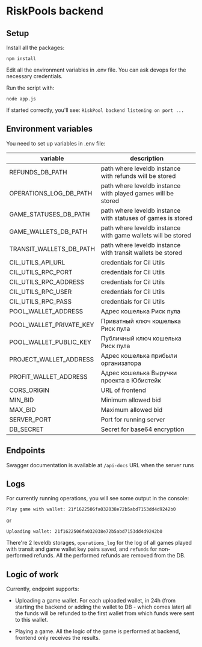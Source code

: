 # RiskPools backend

## Setup

Install all the packages:

`npm install`

Edit all the environment variables in .env file. You can ask devops for the necessary credentials.

Run the script with:

`node app.js`

If started correctly, you'll see: `RiskPool backend listening on port ...`

## Environment variables

You need to set up variables in .env file:

| variable                | description                                                  |
| ----------------------- | ------------------------------------------------------------ |
| REFUNDS_DB_PATH         | path where leveldb instance with refunds will be stored      |
| OPERATIONS_LOG_DB_PATH  | path where leveldb instance with played games will be stored |
| GAME_STATUSES_DB_PATH   | path where leveldb instance with statuses of games is stored |
| GAME_WALLETS_DB_PATH    | path where leveldb instance with game wallets will be stored |
| TRANSIT_WALLETS_DB_PATH | path where leveldb instance with transit wallets   be stored |
| CIL_UTILS_API_URL       | credentials for Cil Utils                                    |
| CIL_UTILS_RPC_PORT      | credentials for Cil Utils                                    |
| CIL_UTILS_RPC_ADDRESS   | credentials for Cil Utils                                    |
| CIL_UTILS_RPC_USER      | credentials for Cil Utils                                    |
| CIL_UTILS_RPC_PASS      | credentials for Cil Utils                                    |
| POOL_WALLET_ADDRESS     | Адрес кошелька Риск пула                                     |
| POOL_WALLET_PRIVATE_KEY | Приватный ключ кошелька Риск пула                            |
| POOL_WALLET_PUBLIC_KEY  | Публичный ключ кошелька Риск пула                            |
| PROJECT_WALLET_ADDRESS  | Адрес кошелька прибыли организатора                          |
| PROFIT_WALLET_ADDRESS   | Адрес кошелька Выручки проекта в Юбистейк                    |
| CORS_ORIGIN             | URL of frontend                                              |
| MIN_BID                 | Minimum allowed bid                                          |
| MAX_BID                 | Maximum allowed bid                                          |
| SERVER_PORT             | Port for running server                                      |
| DB_SECRET               | Secret for base64 encryption                                 |

## Endpoints

Swagger documentation is available at `/api-docs` URL when the server runs

## Logs

For currently running operations, you will see some output in the console:

`Play game with wallet: 21f1622506fa032038e72b5abd7153dd4d9242b0`

or

`Uploading wallet: 21f1622506fa032038e72b5abd7153dd4d9242b0`

There're 2 leveldb storages, `operations_log` for the log of all games played with transit and game wallet key pairs saved, and `refunds` for non-performed refunds. All the performed refunds are removed from the DB.

## Logic of work

Currently, endpoint supports:

-   Uploading a game wallet. For each uploaded wallet, in 24h (from starting the backend or adding the wallet to DB - which comes later) all the funds will be refunded to the first wallet from which funds were sent to this wallet.

-   Playing a game. All the logic of the game is performed at backend, frontend only receives the results.
